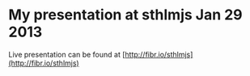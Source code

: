 # My presentation at sthlmjs Jan 29 2013
Live presentation can be found at [http://fibr.io/sthlmjs](http://fibr.io/sthlmjs)

